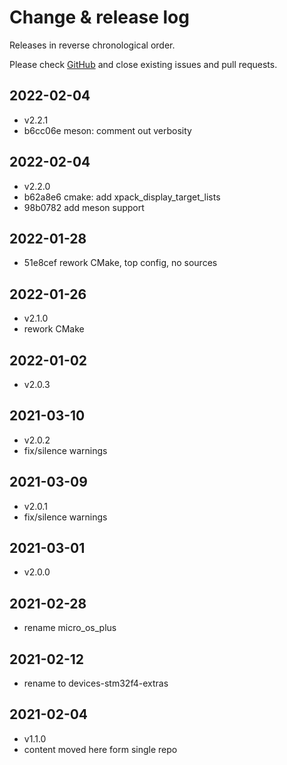 # Change & release log

Releases in reverse chronological order.

Please check
[GitHub](https://github.com/micro-os-plus/devices-stm32f4-extras-xpack/issues/)
and close existing issues and pull requests.

## 2022-02-04

- v2.2.1
- b6cc06e meson: comment out verbosity

## 2022-02-04

- v2.2.0
- b62a8e6 cmake: add xpack_display_target_lists
- 98b0782 add meson support

## 2022-01-28

- 51e8cef rework CMake, top config, no sources

## 2022-01-26

- v2.1.0
- rework CMake

## 2022-01-02

- v2.0.3

## 2021-03-10

- v2.0.2
- fix/silence warnings

## 2021-03-09

- v2.0.1
- fix/silence warnings

## 2021-03-01

- v2.0.0

## 2021-02-28

- rename micro_os_plus

## 2021-02-12

- rename to devices-stm32f4-extras

## 2021-02-04

- v1.1.0
- content moved here form single repo
